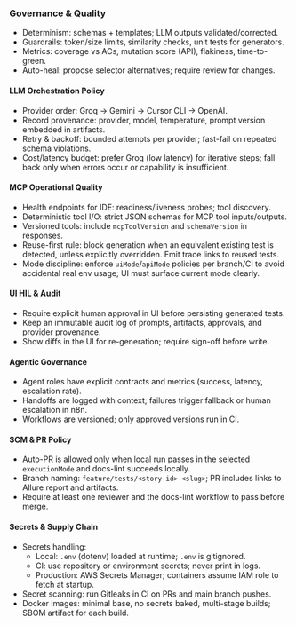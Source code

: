 ### Governance & Quality

- Determinism: schemas + templates; LLM outputs validated/corrected.
- Guardrails: token/size limits, similarity checks, unit tests for generators.
- Metrics: coverage vs ACs, mutation score (API), flakiness, time-to-green.
- Auto-heal: propose selector alternatives; require review for changes.

#### LLM Orchestration Policy

- Provider order: Groq → Gemini → Cursor CLI → OpenAI.
- Record provenance: provider, model, temperature, prompt version embedded in artifacts.
- Retry & backoff: bounded attempts per provider; fast-fail on repeated schema violations.
- Cost/latency budget: prefer Groq (low latency) for iterative steps; fall back only when errors occur or capability is insufficient.

#### MCP Operational Quality

- Health endpoints for IDE: readiness/liveness probes; tool discovery.
- Deterministic tool I/O: strict JSON schemas for MCP tool inputs/outputs.
- Versioned tools: include `mcpToolVersion` and `schemaVersion` in responses.
 - Reuse-first rule: block generation when an equivalent existing test is detected, unless explicitly overridden. Emit trace links to reused tests.
 - Mode discipline: enforce `uiMode`/`apiMode` policies per branch/CI to avoid accidental real env usage; UI must surface current mode clearly.

#### UI HIL & Audit

- Require explicit human approval in UI before persisting generated tests.
- Keep an immutable audit log of prompts, artifacts, approvals, and provider provenance.
- Show diffs in the UI for re-generation; require sign-off before write.

#### Agentic Governance

- Agent roles have explicit contracts and metrics (success, latency, escalation rate).
- Handoffs are logged with context; failures trigger fallback or human escalation in n8n.
- Workflows are versioned; only approved versions run in CI.

#### SCM & PR Policy
- Auto-PR is allowed only when local run passes in the selected `executionMode` and docs-lint succeeds locally.
- Branch naming: `feature/tests/<story-id>-<slug>`; PR includes links to Allure report and artifacts.
- Require at least one reviewer and the docs-lint workflow to pass before merge.

#### Secrets & Supply Chain
- Secrets handling:
  - Local: `.env` (dotenv) loaded at runtime; `.env` is gitignored.
  - CI: use repository or environment secrets; never print in logs.
  - Production: AWS Secrets Manager; containers assume IAM role to fetch at startup.
- Secret scanning: run Gitleaks in CI on PRs and main branch pushes.
- Docker images: minimal base, no secrets baked, multi-stage builds; SBOM artifact for each build.
